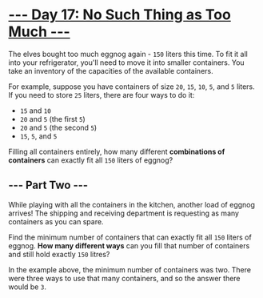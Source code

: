 # [--- Day 17: No Such Thing as Too Much ---](https://adventofcode.com/2015/day/17)

The elves bought too much eggnog again - ``150`` liters this time. To fit it all into your refrigerator, you'll need to move it into smaller containers. You take an inventory of the capacities of the available containers.

For example, suppose you have containers of size ``20``, ``15``, ``10``, ``5``, and ``5`` liters. If you need to store ``25`` liters, there are four ways to do it:

- ``15`` and ``10``
- ``20`` and ``5`` (the first ``5``)
- ``20`` and ``5`` (the second ``5``)
- ``15``, ``5``, and ``5``

Filling all containers entirely, how many different **combinations of containers** can exactly fit all ``150`` liters of eggnog?

## --- Part Two ---

While playing with all the containers in the kitchen, another load of eggnog arrives! The shipping and receiving department is requesting as many containers as you can spare.

Find the minimum number of containers that can exactly fit all ``150`` liters of eggnog. **How many different ways** can you fill that number of containers and still hold exactly ``150`` litres?

In the example above, the minimum number of containers was two. There were three ways to use that many containers, and so the answer there would be ``3``.
